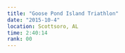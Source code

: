 ```yaml
---
title: "Goose Pond Island Triathlon"
date: "2015-10-4"
location: Scottsoro, AL
time: 2:40:14
rank: 00
---
```

